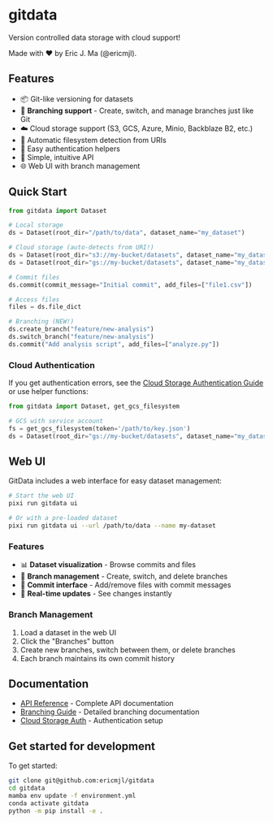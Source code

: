 # gitdata

Version controlled data storage with cloud support!

Made with ❤️ by Eric J. Ma (@ericmjl).

## Features

- 📦 Git-like versioning for datasets
- 🌿 **Branching support** - Create, switch, and manage branches just like Git
- ☁️ Cloud storage support (S3, GCS, Azure, Minio, Backblaze B2, etc.)
- 🔄 Automatic filesystem detection from URIs
- 🔐 Easy authentication helpers
- 🚀 Simple, intuitive API
- 🌐 Web UI with branch management

## Quick Start

```python
from gitdata import Dataset

# Local storage
ds = Dataset(root_dir="/path/to/data", dataset_name="my_dataset")

# Cloud storage (auto-detects from URI!)
ds = Dataset(root_dir="s3://my-bucket/datasets", dataset_name="my_dataset")
ds = Dataset(root_dir="gs://my-bucket/datasets", dataset_name="my_dataset")

# Commit files
ds.commit(commit_message="Initial commit", add_files=["file1.csv"])

# Access files
files = ds.file_dict

# Branching (NEW!)
ds.create_branch("feature/new-analysis")
ds.switch_branch("feature/new-analysis")
ds.commit("Add analysis script", add_files=["analyze.py"])
```

### Cloud Authentication

If you get authentication errors, see the [Cloud Storage Authentication Guide](docs/cloud-storage-auth.md) or use helper functions:

```python
from gitdata import Dataset, get_gcs_filesystem

# GCS with service account
fs = get_gcs_filesystem(token='/path/to/key.json')
ds = Dataset(root_dir="gs://my-bucket/datasets", dataset_name="my_dataset", fs=fs)
```

## Web UI

GitData includes a web interface for easy dataset management:

```bash
# Start the web UI
pixi run gitdata ui

# Or with a pre-loaded dataset
pixi run gitdata ui --url /path/to/data --name my-dataset
```

### Features
- 📊 **Dataset visualization** - Browse commits and files
- 🌿 **Branch management** - Create, switch, and delete branches
- 📝 **Commit interface** - Add/remove files with commit messages
- 🔄 **Real-time updates** - See changes instantly

### Branch Management
1. Load a dataset in the web UI
2. Click the "Branches" button
3. Create new branches, switch between them, or delete branches
4. Each branch maintains its own commit history

## Documentation

- [API Reference](docs/api.md) - Complete API documentation
- [Branching Guide](docs/branching.md) - Detailed branching documentation
- [Cloud Storage Auth](docs/cloud-storage-auth.md) - Authentication setup

## Get started for development

To get started:

```bash
git clone git@github.com:ericmjl/gitdata
cd gitdata
mamba env update -f environment.yml
conda activate gitdata
python -m pip install -e .
```
